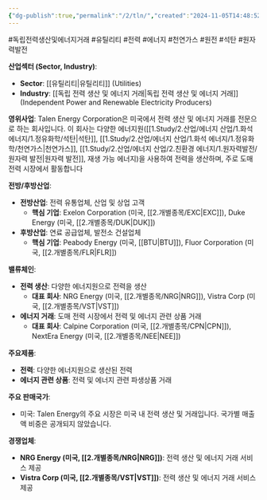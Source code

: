 ```yaml
---
{"dg-publish":true,"permalink":"/2/tln/","created":"2024-11-05T14:48:52.171+09:00","updated":"2025-07-29T21:37:05.277+09:00"}
---
```


#독립전력생산및에너지거래 #유틸리티 #전력 #에너지 #천연가스 #원전 #석탄 #원자력발전 


**산업섹터 (Sector, Industry)**:

- **Sector**: [[유틸리티\|유틸리티]] (Utilities)
- **Industry**: [[독립 전력 생산 및 에너지 거래\|독립 전력 생산 및 에너지 거래]] (Independent Power and Renewable Electricity Producers)

**영위사업**: Talen Energy Corporation은 미국에서 전력 생산 및 에너지 거래를 전문으로 하는 회사입니다. 이 회사는 다양한 에너지원([[1.Study/2.산업/에너지 산업/1.화석 에너지/1.정유화학/석탄\|석탄]], [[1.Study/2.산업/에너지 산업/1.화석 에너지/1.정유화학/천연가스\|천연가스]], [[1.Study/2.산업/에너지 산업/2.친환경 에너지/1.원자력발전/원자력 발전\|원자력 발전]], 재생 가능 에너지)을 사용하여 전력을 생산하며, 주로 도매 전력 시장에서 활동합니다


**전방/후방산업**:

- **전방산업**: 전력 유통업체, 산업 및 상업 고객
    - **핵심 기업**: Exelon Corporation (미국, [[2.개별종목/EXC\|EXC]]), Duke Energy (미국, [[2.개별종목/DUK\|DUK]])
- **후방산업**: 연료 공급업체, 발전소 건설업체
    - **핵심 기업**: Peabody Energy (미국, [[BTU\|BTU]]), Fluor Corporation (미국, [[2.개별종목/FLR\|FLR]])

**밸류체인**:

- **전력 생산**: 다양한 에너지원으로 전력을 생산
    - **대표 회사**: NRG Energy (미국, [[2.개별종목/NRG\|NRG]]), Vistra Corp (미국, [[2.개별종목/VST\|VST]])
- **에너지 거래**: 도매 전력 시장에서 전력 및 에너지 관련 상품 거래
    - **대표 회사**: Calpine Corporation (미국, [[2.개별종목/CPN\|CPN]]), NextEra Energy (미국, [[2.개별종목/NEE\|NEE]])

**주요제품**:

- **전력**: 다양한 에너지원으로 생산된 전력
- **에너지 관련 상품**: 전력 및 에너지 관련 파생상품 거래

**주요 판매국가**:

- 미국: Talen Energy의 주요 시장은 미국 내 전력 생산 및 거래입니다. 국가별 매출액 비중은 공개되지 않았습니다.

**경쟁업체**:

- **NRG Energy (미국, [[2.개별종목/NRG\|NRG]])**: 전력 생산 및 에너지 거래 서비스 제공
- **Vistra Corp (미국, [[2.개별종목/VST\|VST]])**: 전력 생산 및 에너지 거래 서비스 제공